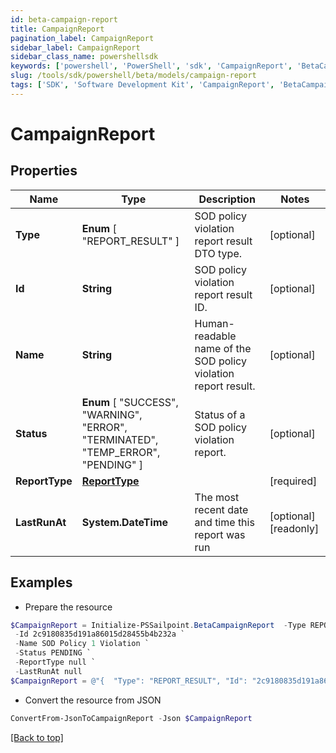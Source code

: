 ```yaml
---
id: beta-campaign-report
title: CampaignReport
pagination_label: CampaignReport
sidebar_label: CampaignReport
sidebar_class_name: powershellsdk
keywords: ['powershell', 'PowerShell', 'sdk', 'CampaignReport', 'BetaCampaignReport'] 
slug: /tools/sdk/powershell/beta/models/campaign-report
tags: ['SDK', 'Software Development Kit', 'CampaignReport', 'BetaCampaignReport']
---
```



# CampaignReport

## Properties

Name | Type | Description | Notes
------------ | ------------- | ------------- | -------------
**Type** |  **Enum** [  "REPORT_RESULT" ] | SOD policy violation report result DTO type. | [optional] 
**Id** | **String** | SOD policy violation report result ID. | [optional] 
**Name** | **String** | Human-readable name of the SOD policy violation report result. | [optional] 
**Status** |  **Enum** [  "SUCCESS",    "WARNING",    "ERROR",    "TERMINATED",    "TEMP_ERROR",    "PENDING" ] | Status of a SOD policy violation report. | [optional] 
**ReportType** | [**ReportType**](report-type) |  | [required]
**LastRunAt** | **System.DateTime** | The most recent date and time this report was run | [optional] [readonly] 

## Examples

- Prepare the resource
```powershell
$CampaignReport = Initialize-PSSailpoint.BetaCampaignReport  -Type REPORT_RESULT `
 -Id 2c9180835d191a86015d28455b4b232a `
 -Name SOD Policy 1 Violation `
 -Status PENDING `
 -ReportType null `
 -LastRunAt null
$CampaignReport = @"{  "Type": "REPORT_RESULT", "Id": "2c9180835d191a86015d28455b4b232a", "Name": "SOD Policy 1 Violation", "Status": "PENDING", "ReportType": null, "LastRunAt": null }"@
```

- Convert the resource from JSON
```powershell
ConvertFrom-JsonToCampaignReport -Json $CampaignReport
```


[[Back to top]](#) 

